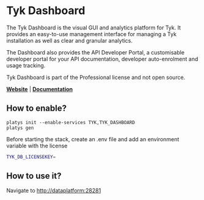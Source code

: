 # Tyk Dashboard

The Tyk Dashboard is the visual GUI and analytics platform for Tyk. It provides an easy-to-use management interface for managing a Tyk installation as well as clear and granular analytics.

The Dashboard also provides the API Developer Portal, a customisable developer portal for your API documentation, developer auto-enrolment and usage tracking.

Tyk Dashboard is part of the Professional license and not open source.

**[Website](https://tyk.io)** | **[Documentation](https://tyk.io/docs/tyk-dashboard/)** 

## How to enable?

```
platys init --enable-services TYK,TYK_DASHBOARD
platys gen
```

Before starting the stack, create an .env file and add an environment variable with the license

```bash
TYK_DB_LICENSEKEY=
```

## How to use it?

Navigate to <http://dataplatform:28281>